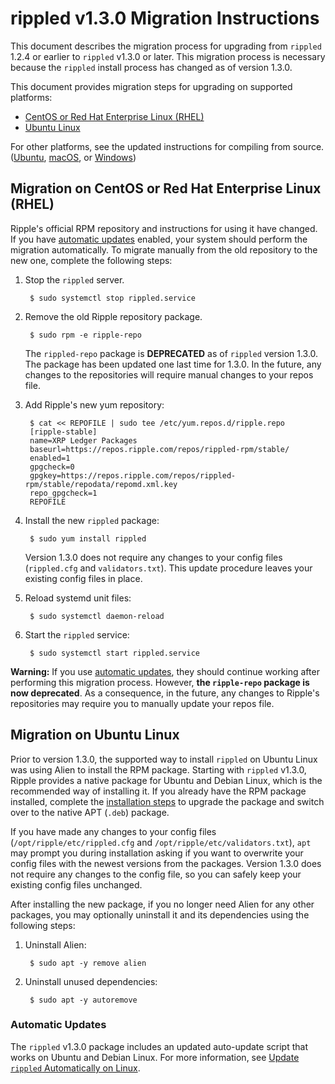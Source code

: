 # rippled v1.3.0 Migration Instructions

This document describes the migration process for upgrading from `rippled` 1.2.4 or earlier to `rippled` v1.3.0 or later. This migration process is necessary because the `rippled` install process has changed as of version 1.3.0.

This document provides migration steps for upgrading on supported platforms:

- [CentOS or Red Hat Enterprise Linux (RHEL)](#migration-on-centos-or-red-hat-enterprise-linux-rhel)
- [Ubuntu Linux](#migration-on-ubuntu-linux)

For other platforms, see the updated instructions for compiling from source. ([Ubuntu](build-run-rippled-ubuntu.html), [macOS](build-run-rippled-macos.html), or [Windows](https://github.com/ripple/rippled/tree/develop/Builds/VisualStudio2017))


## Migration on CentOS or Red Hat Enterprise Linux (RHEL)

Ripple's official RPM repository and instructions for using it have changed. If you have [automatic updates](update-rippled-automatically-on-linux.html) enabled, your system should perform the migration automatically. To migrate manually from the old repository to the new one, complete the following steps:

1. Stop the `rippled` server.

        $ sudo systemctl stop rippled.service

2. Remove the old Ripple repository package.

        $ sudo rpm -e ripple-repo

    The `rippled-repo` package is **DEPRECATED** as of `rippled` version 1.3.0. The package has been updated one last time for 1.3.0. In the future, any changes to the repositories will require manual changes to your repos file.

3. Add Ripple's new yum repository:

        $ cat << REPOFILE | sudo tee /etc/yum.repos.d/ripple.repo
        [ripple-stable]
        name=XRP Ledger Packages
        baseurl=https://repos.ripple.com/repos/rippled-rpm/stable/
        enabled=1
        gpgcheck=0
        gpgkey=https://repos.ripple.com/repos/rippled-rpm/stable/repodata/repomd.xml.key
        repo_gpgcheck=1
        REPOFILE

4. Install the new `rippled` package:

        $ sudo yum install rippled

    Version 1.3.0 does not require any changes to your config files (`rippled.cfg` and `validators.txt`). This update procedure leaves your existing config files in place.

5. Reload systemd unit files:

        $ sudo systemctl daemon-reload

6. Start the `rippled` service:

        $ sudo systemctl start rippled.service


**Warning:** If you use [automatic updates](update-rippled-automatically-on-linux.html), they should continue working after performing this migration process. However, **the `ripple-repo` package is now deprecated**. As a consequence, in the future, any changes to Ripple's repositories may require you to manually update your repos file.


## Migration on Ubuntu Linux

Prior to version 1.3.0, the supported way to install `rippled` on Ubuntu Linux was using Alien to install the RPM package. Starting with `rippled` v1.3.0, Ripple provides a native package for Ubuntu and Debian Linux, which is the recommended way of installing it. If you already have the RPM package installed, complete the [installation steps](install-rippled-on-ubuntu.html) to upgrade the package and switch over to the native APT (`.deb`) package.

If you have made any changes to your config files (`/opt/ripple/etc/rippled.cfg` and `/opt/ripple/etc/validators.txt`), `apt` may prompt you during installation asking if you want to overwrite your config files with the newest versions from the packages. Version 1.3.0 does not require any changes to the config file, so you can safely keep your existing config files unchanged.

After installing the new package, if you no longer need Alien for any other packages, you may optionally uninstall it and its dependencies using the following steps:

1. Uninstall Alien:

        $ sudo apt -y remove alien

2. Uninstall unused dependencies:

        $ sudo apt -y autoremove


### Automatic Updates

The `rippled` v1.3.0 package includes an updated auto-update script that works on Ubuntu and Debian Linux. For more information, see [Update `rippled` Automatically on Linux](update-rippled-automatically-on-linux.html).
